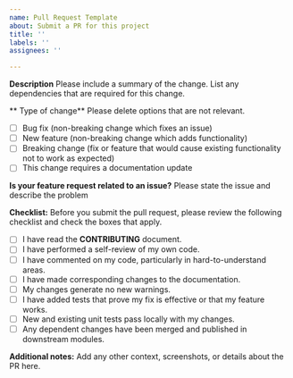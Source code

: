 ```yaml
---
name: Pull Request Template
about: Submit a PR for this project
title: ''
labels: ''
assignees: ''

---
```


**Description**
Please include a summary of the change. List any dependencies that are required for this change.

** Type of change**
Please delete options that are not relevant.

- [ ] Bug fix (non-breaking change which fixes an issue)
- [ ] New feature (non-breaking change which adds functionality)
- [ ] Breaking change (fix or feature that would cause existing functionality not to work as expected)
- [ ] This change requires a documentation update

**Is your feature request related to an issue?**
Please state the issue and describe the problem

**Checklist:**
Before you submit the pull request, please review the following checklist and check the boxes that apply.

- [ ] I have read the **CONTRIBUTING** document.
- [ ] I have performed a self-review of my own code.
- [ ] I have commented on my code, particularly in hard-to-understand areas.
- [ ] I have made corresponding changes to the documentation.
- [ ] My changes generate no new warnings.
- [ ] I have added tests that prove my fix is effective or that my feature works.
- [ ] New and existing unit tests pass locally with my changes.
- [ ] Any dependent changes have been merged and published in downstream modules.

**Additional notes:**
Add any other context, screenshots, or details about the PR here.
